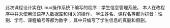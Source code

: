 此次课程设计实在Linux操作系统下编写的程序：学生信息管理系统。
本人在改程序中并未使用汉语存入数据库和相关的操作，
学生姓名、课程名等都为拼音；性别、学号、课程编号等都为数字；
其中只编写了学生信息的真删和假删。

